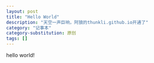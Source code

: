 ```yaml
---
layout: post
title: "Hello World"
description: "天空一声巨响，阿狼的thunkli.github.io开通了"
category: "记事本"
category-substitution: 原创
tags: []
---
```

hello world!
